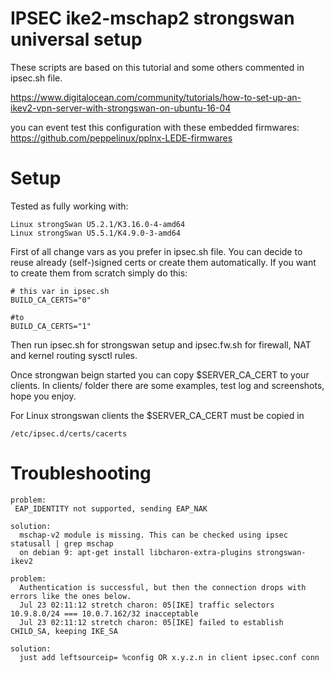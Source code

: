 IPSEC ike2-mschap2 strongswan universal setup
=====================================

These scripts are based on this tutorial and some others commented in ipsec.sh file.

https://www.digitalocean.com/community/tutorials/how-to-set-up-an-ikev2-vpn-server-with-strongswan-on-ubuntu-16-04

you can event test this configuration with these embedded firmwares:
https://github.com/peppelinux/pplnx-LEDE-firmwares

Setup
=====

Tested as fully working with:
````
Linux strongSwan U5.2.1/K3.16.0-4-amd64
Linux strongSwan U5.5.1/K4.9.0-3-amd64
````

First of all change vars as you prefer in ipsec.sh file.
You can decide to reuse already (self-)signed certs or create them automatically.
If you want to create them from scratch simply do this:

````
# this var in ipsec.sh
BUILD_CA_CERTS="0"

#to
BUILD_CA_CERTS="1"
````

Then run ipsec.sh for strongswan setup and ipsec.fw.sh for firewall, NAT and kernel routing sysctl rules.

Once strongwan beign started you can copy $SERVER_CA_CERT to your clients.
In clients/ folder there are some examples, test log and screenshots, hope you enjoy.

For Linux strongswan clients the $SERVER_CA_CERT must be copied in

````
/etc/ipsec.d/certs/cacerts
````


Troubleshooting
===============

````
problem:
 EAP_IDENTITY not supported, sending EAP_NAK
 
solution:
  mschap-v2 module is missing. This can be checked using ipsec statusall | grep mschap
  on debian 9: apt-get install libcharon-extra-plugins strongswan-ikev2

````

````
problem:
  Authentication is successful, but then the connection drops with errors like the ones below.
  Jul 23 02:11:12 stretch charon: 05[IKE] traffic selectors 10.9.8.0/24 === 10.0.7.162/32 inacceptable
  Jul 23 02:11:12 stretch charon: 05[IKE] failed to establish CHILD_SA, keeping IKE_SA

solution:
  just add leftsourceip= %config OR x.y.z.n in client ipsec.conf conn
````

